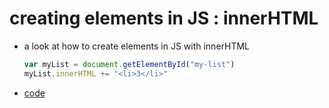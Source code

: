 # creating elements in JS : innerHTML

-   a look at how to create elements in JS with innerHTML
    
    ```js
    var myList = document.getElementById("my-list")
    myList.innerHTML += "<li>3</li>"
    ```

-   [code](app.js)
